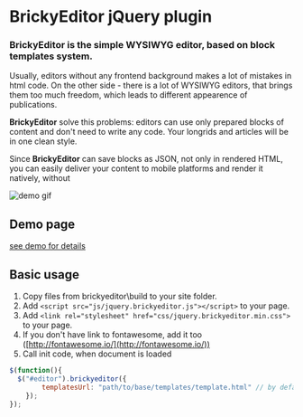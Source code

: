# BrickyEditor jQuery plugin
### BrickyEditor is the simple WYSIWYG editor, based on block templates system.

Usually, editors without any frontend background makes a lot of mistakes in html code.
On the other side - there is a lot of WYSIWYG editors, that brings them too much freedom, which leads to different appearence of publications.

**BrickyEditor** solve this problems: editors can use only prepared blocks of content and don't need to write any code.
Your longrids and articles will be in one clean style.

Since **BrickyEditor** can save blocks as JSON, not only in rendered HTML, you can easily deliver your content to mobile platforms 
and render it natively, without

![demo gif](https://github.com/yakovlevga/brickyeditor/blob/master/readme/1.gif?raw=true)

## Demo page
[see demo for details](http://brickyeditor.info/examples.html)

## Basic usage
1. Copy files from brickyeditor\build to your site folder.
2. Add `<script src="js/jquery.brickyeditor.js"></script>` to your page.
3. Add `<link rel="stylesheet" href="css/jquery.brickyeditor.min.css">` to your page.
4. If you don't have link to fontawesome, add it too ([http://fontawesome.io/](http://fontawesome.io/))
5. Call init code, when document is loaded
```js
$(function(){
  $("#editor").brickyeditor({
        templatesUrl: "path/to/base/templates/template.html" // by default it's "/templates/bootstrap4.html";
    });
});
